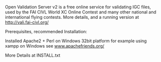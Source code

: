 Open Validation Server v2 is a free online service for validating IGC files, 
used by the FAI CIVL World XC Online Contest and many other national and international flying contests. 
More details, and a running version at http://vali.fai-civl.org/

Prerequisites, recommended Installation:

Installed Apache2 + Perl on Windows 32bit platform
  for example using xampp on Windows 
  see www.apachefriends.org/

More Details at INSTALL.txt
  
